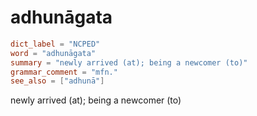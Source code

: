 # adhunāgata

``` toml
dict_label = "NCPED"
word = "adhunāgata"
summary = "newly arrived (at); being a newcomer (to)"
grammar_comment = "mfn."
see_also = ["adhunā"]
```

newly arrived (at); being a newcomer (to)

